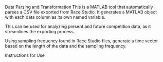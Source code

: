  Data Parsing and Transformation 
This is a MATLAB tool that automatically parses a CSV file exported from Race Studio. 
It generates a MATLAB object with each data column as its own named variable. 

This can be used for analyzing present and future competition data, as it streamlines the exporting process. 

Using sampling frequency found in Race Studio files, generate a time vector based on the length of the data 
and the sampling frequency. 

 Instructions for Use 
